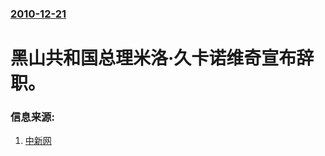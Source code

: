 ### [2010-12-21](/news/2010/12/21/index.md)

##### 
#  黑山共和国总理米洛·久卡诺维奇宣布辞职。




### 信息来源:

1. [中新网](http://www.chinanews.com.cn/gj/2010/12-22/2737519.shtml)
